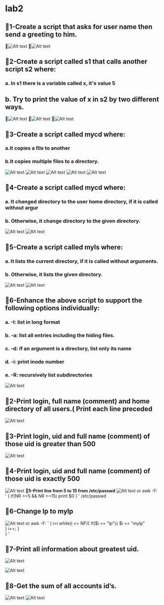 # lab2 #
## **📌1-Create a script that asks for user name then send a greeting to him.**
📸![Alt text](assets/pic1.png)
📸![Alt text](assets/pic2.png)

## **📌2-Create a script called s1 that calls another script s2 where:**
### a. In s1 there is a variable called x, it's value 5
## b. Try to print the value of x in s2 by two different ways.
📸![Alt text](assets/pic3.png)
📸![Alt text](assets/pic4.png)
📸![Alt text](assets/pic5.png)

## **📌3-Create a script called mycd where:**
### a.It copies a file to another
### b.It copies multiple files to a directory.
![Alt text](assets/pic6.png)
![Alt text](assets/pic7.png)
![Alt text](assets/pic8.png)
![Alt text](assets/pic9.png)
![Alt text](assets/pic10.png)

## **📌4-Create a script called mycd where:**
### a. It changed directory to the user home directory, if it is called without argur
### b. Otherwise, it change directory to the given directory.
![Alt text](assets/pic11.png)
![Alt text](assets/pic12.png)

## **📌5-Create a script called myls where:**
### a. It lists the current directory, if it is called without arguments.
### b. Otherwise, it lists the given directory.
![Alt text](assets/pic14.png)
![Alt text](assets/pic13.png)

## **📌6-Enhance the above script to support the following options individually:**
### a. -I: list in long format
### b. -a: list all entries including the hiding files.
### c. -d: if an argument is a directory, list only its name
### d. -i: print inode number
### e. -R: recursively list subdirectories

![Alt text](assets/pic6.png)

## **📌2-Print login, full name (comment) and home directory of all users.( Print each line preceded** 
![Alt text](assets/pic7.png)
## **📌3-Print login, uid and full name (comment) of those uid is greater than 500** 
![Alt text](assets/pic8.png)

## **📌4-Print login, uid and full name (comment) of those uid is exactly 500**
![Alt text](assets/pic9.png)
 **📌5-Print line from 5 to 15 from /etc/passwd**
![Alt text](assets/pic10.png)
or 
awk -F: '
{
      if(NR >=5 && NR <=15)
      print $0
}
' /etc/passwd
## **📌6-Change lp to mylp**
![Alt text](assets/pic15.png)
or 
awk -F: '
{
  i=i
  while(i <= NF){
    if($i == "lp"){
      $i == "mylp"  
    }
    i++;
  }  
}
'

## **📌7-Print all information about greatest uid.**
![Alt text](assets/pic11.png)

![Alt text](assets/pic12.png)
## **📌8-Get the sum of all accounts id’s.**
![Alt text](assets/pic13.png)
![Alt text](assets/pic14.png)


